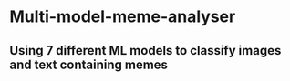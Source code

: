 # Multi-model-meme-analyser
## Using 7 different ML models to classify images and text containing memes
